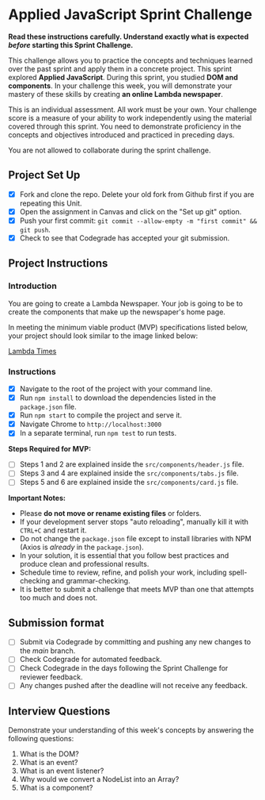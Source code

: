 # Applied JavaScript Sprint Challenge

**Read these instructions carefully. Understand exactly what is expected _before_ starting this Sprint Challenge.**

This challenge allows you to practice the concepts and techniques learned over the past sprint and apply them in a concrete project. This sprint explored **Applied JavaScript**. During this sprint, you studied **DOM and components**. In your challenge this week, you will demonstrate your mastery of these skills by creating **an online Lambda newspaper**.

This is an individual assessment. All work must be your own. Your challenge score is a measure of your ability to work independently using the material covered through this sprint. You need to demonstrate proficiency in the concepts and objectives introduced and practiced in preceding days.

You are not allowed to collaborate during the sprint challenge.

## Project Set Up

-   [x] Fork and clone the repo. Delete your old fork from Github first if you are repeating this Unit.
-   [x] Open the assignment in Canvas and click on the "Set up git" option.
-   [x] Push your first commit: `git commit --allow-empty -m "first commit" && git push`.
-   [x] Check to see that Codegrade has accepted your git submission.

## Project Instructions

### Introduction

You are going to create a Lambda Newspaper. Your job is going to be to create the components that make up the newspaper's home page.

In meeting the minimum viable product (MVP) specifications listed below, your project should look similar to the image linked below:

[Lambda Times](https://tk-assets.lambdaschool.com/cac4803c-6e8f-4846-be0e-b20d82a34a73_lambda-times.png)

### Instructions

-   [x] Navigate to the root of the project with your command line.
-   [x] Run `npm install` to download the dependencies listed in the `package.json` file.
-   [x] Run `npm start` to compile the project and serve it.
-   [x] Navigate Chrome to `http://localhost:3000`
-   [x] In a separate terminal, run `npm test` to run tests.

**Steps Required for MVP:**

-   [ ] Steps 1 and 2 are explained inside the `src/components/header.js` file.
-   [ ] Steps 3 and 4 are explained inside the `src/components/tabs.js` file.
-   [ ] Steps 5 and 6 are explained inside the `src/components/card.js` file.

**Important Notes:**

-   Please **do not move or rename existing files** or folders.
-   If your development server stops "auto reloading", manually kill it with `CTRL+C` and restart it.
-   Do not change the `package.json` file except to install libraries with NPM (Axios is _already_ in the `package.json`).
-   In your solution, it is essential that you follow best practices and produce clean and professional results.
-   Schedule time to review, refine, and polish your work, including spell-checking and grammar-checking.
-   It is better to submit a challenge that meets MVP than one that attempts too much and does not.

## Submission format

-   [ ] Submit via Codegrade by committing and pushing any new changes to the _main_ branch.
-   [ ] Check Codegrade for automated feedback.
-   [ ] Check Codegrade in the days following the Sprint Challenge for reviewer feedback.
-   [ ] Any changes pushed after the deadline will not receive any feedback.

## Interview Questions

Demonstrate your understanding of this week's concepts by answering the following questions:

1. What is the DOM?
2. What is an event?
3. What is an event listener?
4. Why would we convert a NodeList into an Array?
5. What is a component?
